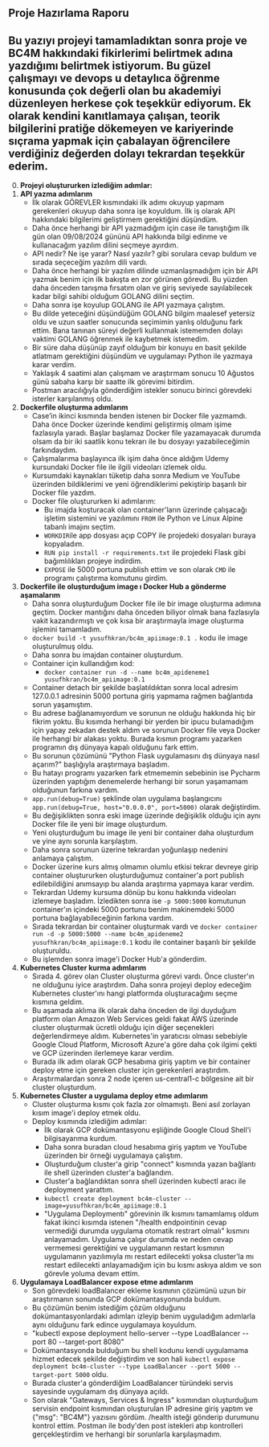 ## Proje Hazırlama Raporu

## Bu yazıyı projeyi tamamladıktan sonra proje ve BC4M hakkındaki fikirlerimi belirtmek adına yazdığımı belirtmek istiyorum. Bu güzel çalışmayı ve devops u detaylıca öğrenme konusunda çok değerli olan bu akademiyi düzenleyen herkese çok teşekkür ediyorum. Ek olarak kendini kanıtlamaya çalışan, teorik bilgilerini pratiğe dökemeyen ve kariyerinde sıçrama yapmak için çabalayan öğrencilere verdiğiniz değerden dolayı tekrardan teşekkür ederim.
0. **Projeyi oluştururken izlediğim adımlar:**
1. **API yazma adımlarım**
   - İlk olarak GÖREVLER kısmındaki ilk adımı okuyup yapmam gerekenleri okuyup daha sonra işe koyuldum. İlk iş olarak API hakkındaki bilgilerimi geliştirmem gerektiğini düşündüm.
   - Daha önce herhangi bir API yazmadığım için case ile tanıştığım ilk gün olan 09/08/2024 gününü API hakkında bilgi edinme ve kullanacağım yazılım dilini seçmeye ayırdım.
   - API nedir? Ne işe yarar? Nasıl yazılır? gibi sorulara cevap buldum ve sırada seçeceğim yazılım dili vardı.
   - Daha önce herhangi bir yazılım dilinde uzmanlaşmadığım için bir API yazmak benim için ilk bakışta en zor görünen görevdi. Bu yüzden daha önceden tanışma fırsatım olan ve giriş seviyede sayılabilecek kadar bilgi sahibi olduğum GOLANG dilini seçtim.
   - Daha sonra işe koyulup GOLANG ile API yazmaya çalıştım.
   - Bu dilde yeteceğini düşündüğüm GOLANG bilgim maalesef yetersiz oldu ve uzun saatler sonucunda seçimimin yanlış olduğunu fark ettim. Bana tanınan süreyi değerli kullanmak istememden dolayı vaktimi GOLANG öğrenmek ile kaybetmek istemedim.
   - Bir süre daha düşünüp zayıf olduğum bir konuyu en basit şekilde atlatmam gerektiğini düşündüm ve uygulamayı Python ile yazmaya karar verdim.
   - Yaklaşık 4 saatimi alan çalışmam ve araştırmam sonucu 10 Ağustos günü sabaha karşı bir saatte ilk görevimi bitirdim.
   - Postman aracılığıyla gönderdiğim istekler sonucu birinci görevdeki isterler karşılanmış oldu.
2. **Dockerfile oluşturma adımlarım**
   - Case’in ikinci kısmında benden istenen bir Docker file yazmamdı. Daha önce Docker üzerinde kendimi geliştirmiş olmam işime fazlasıyla yaradı. Başlar başlamaz Docker file yazamayacak durumda olsam da bir iki saatlik konu tekrarı ile bu dosyayı yazabileceğimin farkındaydım.
   - Çalışmalarıma başlayınca ilk işim daha önce aldığım Udemy kursundaki Docker file ile ilgili videoları izlemek oldu.
   - Kursumdaki kaynakları tüketip daha sonra Medium ve YouTube üzerinden bildiklerimi ve yeni öğrendiklerimi pekiştirip başarılı bir Docker file yazdım.
   - Docker file oluştururken ki adımlarım:
     - Bu imajda koşturacak olan container'ların üzerinde çalışacağı işletim sistemini ve yazılımını `FROM` ile Python ve Linux Alpine tabanlı imajını seçtim.
     - `WORKDIR`ile app dosyası açıp COPY ile projedeki dosyaları buraya kopyaladım.
     - `RUN pip install -r requirements.txt` ile projedeki Flask gibi bağımlılıkları projeye indirdim.
     - `EXPOSE` ile 5000 portuna publish ettim ve son olarak `CMD` ile programı çalıştırma komutunu girdim.
3. **Dockerfile ile oluşturduğum image ı Docker Hub a gönderme aşamalarım** 
   - Daha sonra oluşturduğum Docker file ile bir image oluşturma adımına geçtim. Docker mantığını daha önceden biliyor olmak bana fazlasıyla vakit kazandırmıştı ve çok kısa bir araştırmayla image oluşturma işlemini tamamladım.
   - `docker build -t yusufhkran/bc4m_apiimage:0.1 .` kodu ile image oluşturulmuş oldu.
   - Daha sonra bu imajdan container oluşturdum.
   - Container için kullandığım kod:  
     - `docker container run -d --name bc4m_apideneme1 yusufhkran/bc4m_apiimage:0.1`
   - Container detach bir şekilde başlatıldıktan sonra local adresim 127.0.0.1 adresinin 5000 portuna giriş yapmama rağmen bağlantıda sorun yaşamıştım.
   - Bu adrese bağlanamıyordum ve sorunun ne olduğu hakkında hiç bir fikrim yoktu. Bu kısımda herhangi bir yerden bir ipucu bulamadığım için yapay zekadan destek aldım ve sorunun Docker file veya Docker ile herhangi bir alakası yoktu. Burada kısmın programı yazarken programın dış dünyaya kapalı olduğunu fark ettim.
   - Bu sorunun çözümünü "Python Flask uygulamasını dış dünyaya nasıl açarım?" başlığıyla araştırmaya başladım.
   - Bu hatayı programı yazarken fark etmememin sebebinin ise Pycharm üzerinden yaptığım denemelerde herhangi bir sorun yaşamamam olduğunun farkına vardım.
   - `app.run(debug=True)` şeklinde olan uygulama başlangıcını `app.run(debug=True, host="0.0.0.0", port=5000)` olarak değiştirdim.
   - Bu değişiklikten sonra eski image üzerinde değişiklik olduğu için aynı Docker file ile yeni bir image oluşturdum.
   - Yeni oluşturduğum bu image ile yeni bir container daha oluşturdum ve yine aynı sorunla karşılaştım.
   - Daha sonra sorunun üzerine tekrardan yoğunlaşıp nedenini anlamaya çalıştım.
   - Docker üzerine kurs almış olmamın olumlu etkisi tekrar devreye girip container oluştururken oluşturduğumuz container'a port publish edilebildiğini anımsayıp bu alanda araştırma yapmaya karar verdim.
   - Tekrardan Udemy kursuma dönüp bu konu hakkında videoları izlemeye başladım. İzledikten sonra ise `-p 5000:5000` komutunun container'ın içindeki 5000 portunu benim makinemdeki 5000 portuna bağlayabileceğinin farkına vardım.
   - Sırada tekrardan bir container oluşturmak vardı ve `docker container run -d -p 5000:5000 --name bc4m_apideneme2 yusufhkran/bc4m_apiimage:0.1` kodu ile container başarılı bir şekilde oluşturuldu.
   - Bu işlemden sonra image'i Docker Hub'a gönderdim.
4. **Kubernetes Cluster kurma adımlarım**
   - Sırada 4. görev olan Cluster oluşturma görevi vardı. Önce cluster'ın ne olduğunu iyice araştırdım. Daha sonra projeyi deploy edeceğim Kubernetes cluster'ını hangi platformda oluşturacağımı seçme kısmına geldim.
   - Bu aşamada aklıma ilk olarak daha önceden de ilgi duyduğum platform olan Amazon Web Services geldi fakat AWS üzerinde cluster oluşturmak ücretli olduğu için diğer seçenekleri değerlendirmeye aldım. Kubernetes'in yaratıcısı olması sebebiyle Google Cloud Platform, Microsoft Azure'a göre daha çok ilgimi çekti ve GCP üzerinden ilerlemeye karar verdim.
   - Burada ilk adım olarak GCP hesabıma giriş yaptım ve bir container deploy etme için gereken cluster için gerekenleri araştırdım.
   - Araştırmalardan sonra 2 node içeren us-central1-c bölgesine ait bir cluster oluşturdum. 
5. **Kubernetes Cluster a uygulama deploy etme adımlarım**
   - Cluster oluşturma kısmı çok fazla zor olmamıştı. Beni asıl zorlayan kısım image'i deploy etmek oldu.
   - Deploy kısmında izlediğim adımlar:
     - İlk olarak GCP dokümantasyonu eşliğinde Google Cloud Shell'i bilgisayarıma kurdum.
     - Daha sonra buradan cloud hesabıma giriş yaptım ve YouTube üzerinden bir örneği uygulamaya çalıştım.
     - Oluşturduğum cluster'a girip "connect" kısmında yazan bağlantı ile shell üzerinden cluster'a bağlandım.
     - Cluster'a bağlandıktan sonra shell üzerinden kubectl aracı ile deployment yarattım.
      - `kubectl create deployment bc4m-cluster --image=yusufhkran/bc4m_apiimage:0.1`
     - "Uygulama Deploymentı" görevinin ilk kısmını tamamlamış oldum fakat ikinci kısımda istenen "/health endpointinin cevap vermediği durumda uygulama otomatik restrart olmalı" kısmını anlayamadım. Uygulama çalışır durumda ve neden cevap vermemesi gerektiğini ve uygulamanın restart kısmının uygulamanın yazılımıyla mı restart edilecekti yoksa cluster'la mı restart edilecekti anlayamadığım için bu kısmı askıya aldım ve son görevle yoluma devam ettim.
6. **Uygulamaya LoadBalancer expose etme adımlarım**
   - Son görevdeki loadBalancer ekleme kısmının çözümünü uzun bir araştırmanın sonunda GCP dokümantasyonunda buldum.
   - Bu çözümün benim istediğim çözüm olduğunu dokümantasyonlardaki adımları izleyip benim uyguladığım adımlarla aynı olduğunu fark edince uygulamaya koyuldum.
   - "kubectl expose deployment hello-server --type LoadBalancer --port 80 --target-port 8080"
   - Dokümantasyonda bulduğum bu shell kodunu kendi uygulamama hizmet edecek şekilde değiştirdim ve son hali `kubectl expose deployment bc4m-cluster --type LoadBalancer --port 5000 --target-port 5000` oldu.
   - Burada cluster'a gönderdiğim LoadBalancer türündeki servis sayesinde uygulamam dış dünyaya açıldı.
   - Son olarak "Gateways, Services & Ingress" kısmından oluşturduğum servisin endpoint kısmından oluşturulan IP adresine giriş yaptım ve {"msg": "BC4M"} yazısını gördüm. /health isteği gönderip durumunu kontrol ettim. Postman ile body'den post istekleri atıp kontrolleri gerçekleştirdim ve herhangi bir sorunlarla karşılaşmadım.
